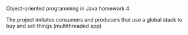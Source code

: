 Object-oriented programming in Java homework 4

The project imitates consumers and producers that use a global stack to buy and sell things (multithreaded app)
